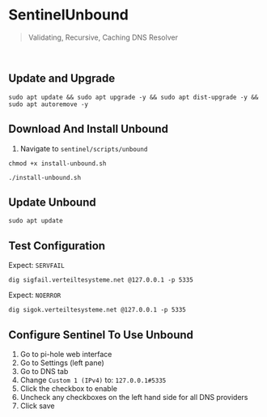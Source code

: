 # SentinelUnbound
> Validating, Recursive, Caching DNS Resolver

<br>

## Update and Upgrade
```
sudo apt update && sudo apt upgrade -y && sudo apt dist-upgrade -y && sudo apt autoremove -y
```

## Download And Install Unbound
1. Navigate to `sentinel/scripts/unbound`
```
chmod +x install-unbound.sh

./install-unbound.sh
```

## Update Unbound
```
sudo apt update
```

## Test Configuration
Expect: `SERVFAIL`
```
dig sigfail.verteiltesysteme.net @127.0.0.1 -p 5335
```

Expect: `NOERROR`
```
dig sigok.verteiltesysteme.net @127.0.0.1 -p 5335
```

## Configure Sentinel To Use Unbound
1. Go to pi-hole web interface
2. Go to Settings (left pane)
3. Go to DNS tab
4. Change `Custom 1 (IPv4)` to: `127.0.0.1#5335`
5. Click the checkbox to enable
6. Uncheck any checkboxes on the left hand side for all DNS providers
6. Click save
